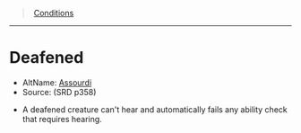 ﻿---
!GenericItem
Name: Deafened
AltName: '[Assourdi](hd_conditions_assourdi.md)'
Source: (SRD p358)
Id: conditions_vo.md#deafened
ParentLink: conditions_vo.md#conditions
ParentName: Conditions
NameLevel: 1
Attributes:
  Name: Deafened
  Markdown: >+
    # <!--Name-->Deafened<!--/Name-->


    - AltName: <!--AltName-->[Assourdi](hd_conditions_assourdi.md)<!--/AltName-->

    - Source: <!--Source-->(SRD p358)<!--/Source-->


    * A deafened creature can't hear and automatically fails any ability check that requires hearing.

  AltName: '[Assourdi](hd_conditions_assourdi.md)'
  Source: (SRD p358)
AttributesDictionary: >+
  Name: Deafened

  Markdown: >+

    # <!--Name-->Deafened<!--/Name-->





    - AltName: <!--AltName-->[Assourdi](hd_conditions_assourdi.md)<!--/AltName-->



    - Source: <!--Source-->(SRD p358)<!--/Source-->





    * A deafened creature can't hear and automatically fails any ability check that requires hearing.



  AltName: '[Assourdi](hd_conditions_assourdi.md)'

  Source: (SRD p358)

---
> [Conditions](srd_conditions.md)

---

# Deafened

- AltName: [Assourdi](hd_conditions_assourdi.md)
- Source: (SRD p358)

* A deafened creature can't hear and automatically fails any ability check that requires hearing.

